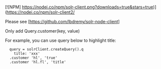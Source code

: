 [![NPM] https://nodei.co/npm/solr-client.png?downloads=true&stars=true)](https://nodei.co/npm/solr-client2/

Please see [https://github.com/lbdremy/solr-node-client]

Only add Query.customer(key, value)

For example, you can use query below to highlight title:

```
  query = solrClient.createQuery().q
    title: 'xxx' 
  .customer 'hl', 'true'
  .customer 'hl.fl', 'title'
```
